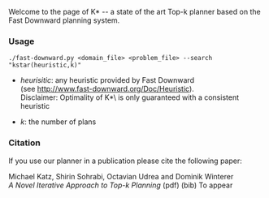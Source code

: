 Welcome to the page of K\* -- a state of the art Top-k planner based on the 
Fast Downward planning system.

### Usage ###

```
./fast-downward.py <domain_file> <problem_file> --search "kstar(heuristic,k)"
```
* _heurisitic_:  any heuristic provided by Fast Downward    
(see http://www.fast-downward.org/Doc/Heuristic).   
Disclaimer: Optimality of K*\ is only guaranteed with a consistent heuristic

* _k_: the number of plans

### Citation ###
If you use our planner in a publication please cite the following paper:

Michael Katz, Shirin Sohrabi, Octavian Udrea and Dominik Winterer  
*A Novel Iterative Approach to Top-k Planning* (pdf) (bib)
To appear